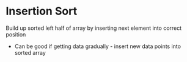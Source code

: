 # Insertion Sort

Build up sorted left half of array by inserting next element into correct position

- Can be good if getting data gradually - insert new data points into sorted array
